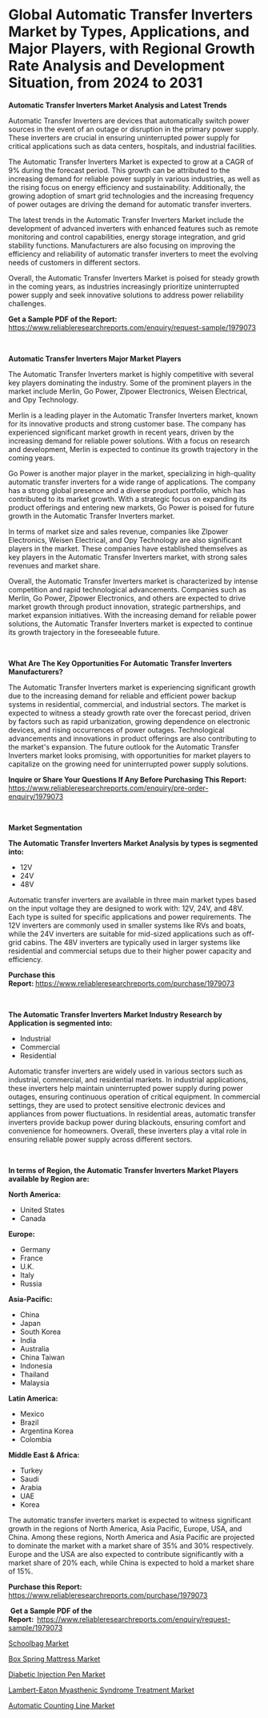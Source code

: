 <p><h1>Global Automatic Transfer Inverters Market by Types, Applications, and Major Players, with Regional Growth Rate Analysis and Development Situation, from 2024 to 2031</h1></p><p><strong>Automatic Transfer Inverters Market Analysis and Latest Trends</strong></p>
<p><p>Automatic Transfer Inverters are devices that automatically switch power sources in the event of an outage or disruption in the primary power supply. These inverters are crucial in ensuring uninterrupted power supply for critical applications such as data centers, hospitals, and industrial facilities.</p><p>The Automatic Transfer Inverters Market is expected to grow at a CAGR of 9% during the forecast period. This growth can be attributed to the increasing demand for reliable power supply in various industries, as well as the rising focus on energy efficiency and sustainability. Additionally, the growing adoption of smart grid technologies and the increasing frequency of power outages are driving the demand for automatic transfer inverters.</p><p>The latest trends in the Automatic Transfer Inverters Market include the development of advanced inverters with enhanced features such as remote monitoring and control capabilities, energy storage integration, and grid stability functions. Manufacturers are also focusing on improving the efficiency and reliability of automatic transfer inverters to meet the evolving needs of customers in different sectors.</p><p>Overall, the Automatic Transfer Inverters Market is poised for steady growth in the coming years, as industries increasingly prioritize uninterrupted power supply and seek innovative solutions to address power reliability challenges.</p></p>
<p><strong>Get a Sample PDF of the Report:&nbsp;</strong> <a href="https://www.reliableresearchreports.com/enquiry/request-sample/1979073">https://www.reliableresearchreports.com/enquiry/request-sample/1979073</a></p>
<p>&nbsp;</p>
<p><strong>Automatic Transfer Inverters Major Market Players</strong></p>
<p><p>The Automatic Transfer Inverters market is highly competitive with several key players dominating the industry. Some of the prominent players in the market include Merlin, Go Power, Zlpower Electronics, Weisen Electrical, and Opy Technology.</p><p>Merlin is a leading player in the Automatic Transfer Inverters market, known for its innovative products and strong customer base. The company has experienced significant market growth in recent years, driven by the increasing demand for reliable power solutions. With a focus on research and development, Merlin is expected to continue its growth trajectory in the coming years.</p><p>Go Power is another major player in the market, specializing in high-quality automatic transfer inverters for a wide range of applications. The company has a strong global presence and a diverse product portfolio, which has contributed to its market growth. With a strategic focus on expanding its product offerings and entering new markets, Go Power is poised for future growth in the Automatic Transfer Inverters market.</p><p>In terms of market size and sales revenue, companies like Zlpower Electronics, Weisen Electrical, and Opy Technology are also significant players in the market. These companies have established themselves as key players in the Automatic Transfer Inverters market, with strong sales revenues and market share.</p><p>Overall, the Automatic Transfer Inverters market is characterized by intense competition and rapid technological advancements. Companies such as Merlin, Go Power, Zlpower Electronics, and others are expected to drive market growth through product innovation, strategic partnerships, and market expansion initiatives. With the increasing demand for reliable power solutions, the Automatic Transfer Inverters market is expected to continue its growth trajectory in the foreseeable future.</p></p>
<p>&nbsp;</p>
<p><strong>What Are The Key Opportunities For Automatic Transfer Inverters Manufacturers?</strong></p>
<p><p>The Automatic Transfer Inverters market is experiencing significant growth due to the increasing demand for reliable and efficient power backup systems in residential, commercial, and industrial sectors. The market is expected to witness a steady growth rate over the forecast period, driven by factors such as rapid urbanization, growing dependence on electronic devices, and rising occurrences of power outages. Technological advancements and innovations in product offerings are also contributing to the market's expansion. The future outlook for the Automatic Transfer Inverters market looks promising, with opportunities for market players to capitalize on the growing need for uninterrupted power supply solutions.</p></p>
<p><strong>Inquire or Share Your Questions If Any Before Purchasing This Report:</strong> <a href="https://www.reliableresearchreports.com/enquiry/pre-order-enquiry/1979073">https://www.reliableresearchreports.com/enquiry/pre-order-enquiry/1979073</a></p>
<p>&nbsp;</p>
<p><strong>Market Segmentation</strong></p>
<p><strong>The Automatic Transfer Inverters Market Analysis by types is segmented into:</strong></p>
<p><ul><li>12V</li><li>24V</li><li>48V</li></ul></p>
<p><p>Automatic transfer inverters are available in three main market types based on the input voltage they are designed to work with: 12V, 24V, and 48V. Each type is suited for specific applications and power requirements. The 12V inverters are commonly used in smaller systems like RVs and boats, while the 24V inverters are suitable for mid-sized applications such as off-grid cabins. The 48V inverters are typically used in larger systems like residential and commercial setups due to their higher power capacity and efficiency.</p></p>
<p><strong>Purchase this Report:&nbsp;</strong><a href="https://www.reliableresearchreports.com/purchase/1979073">https://www.reliableresearchreports.com/purchase/1979073</a></p>
<p>&nbsp;</p>
<p><strong>The Automatic Transfer Inverters Market Industry Research by Application is segmented into:</strong></p>
<p><ul><li>Industrial</li><li>Commercial</li><li>Residential</li></ul></p>
<p><p>Automatic transfer inverters are widely used in various sectors such as industrial, commercial, and residential markets. In industrial applications, these inverters help maintain uninterrupted power supply during power outages, ensuring continuous operation of critical equipment. In commercial settings, they are used to protect sensitive electronic devices and appliances from power fluctuations. In residential areas, automatic transfer inverters provide backup power during blackouts, ensuring comfort and convenience for homeowners. Overall, these inverters play a vital role in ensuring reliable power supply across different sectors.</p></p>
<p>&nbsp;</p>
<p><strong>In terms of Region, the Automatic Transfer Inverters Market Players available by Region are:</strong></p>
<p>
    <p> <strong> North America: </strong>
        <ul>
            <li>United States</li>
            <li>Canada</li>
        </ul>
        </p> 
    <p> <strong> Europe: </strong>
        <ul>
            <li>Germany</li>
            <li>France</li>
            <li>U.K.</li>
            <li>Italy</li>
            <li>Russia</li>
        </ul>
        </p> 
    <p> <strong> Asia-Pacific: </strong>
        <ul>
            <li>China</li>
            <li>Japan</li>
            <li>South Korea</li>
            <li>India</li>
            <li>Australia</li>
            <li>China Taiwan</li>
            <li>Indonesia</li>
            <li>Thailand</li>
            <li>Malaysia</li>
        </ul>
        </p> 
    <p> <strong> Latin America: </strong>
        <ul>
            <li>Mexico</li>
            <li>Brazil</li>
            <li>Argentina Korea</li>
            <li>Colombia</li>
        </ul>
        </p> 
    <p> <strong> Middle East & Africa: </strong>
        <ul>
            <li>Turkey</li>
            <li>Saudi</li>
            <li>Arabia</li>
            <li>UAE</li>
            <li>Korea</li>
        </ul>
    </p>
    </p>
<p><p>The automatic transfer inverters market is expected to witness significant growth in the regions of North America, Asia Pacific, Europe, USA, and China. Among these regions, North America and Asia Pacific are projected to dominate the market with a market share of 35% and 30% respectively. Europe and the USA are also expected to contribute significantly with a market share of 20% each, while China is expected to hold a market share of 15%.</p></p>
<p><strong>Purchase this Report: </strong><a href="https://www.reliableresearchreports.com/purchase/1979073">https://www.reliableresearchreports.com/purchase/1979073</a></p>
<p>&nbsp;<strong>Get a Sample PDF of the Report:&nbsp;&nbsp;</strong><a href="https://www.reliableresearchreports.com/enquiry/request-sample/1979073">https://www.reliableresearchreports.com/enquiry/request-sample/1979073</a></p>
<p><strong></strong></p>
<p><p><a href="https://view.publitas.com/reportprime-1/schoolbag-market-size-and-examines-its-market-scope-with-a-primary-focus-on-growth-opportunities-and-forecasted-trends-spanning-from-2024-to-2031/">Schoolbag Market</a></p><p><a href="https://view.publitas.com/reportprime-1/box-spring-mattress-market-size-growth-and-forecast-from-2024-2031/">Box Spring Mattress Market</a></p><p><a href="https://sudsy-motorcycle-bbc.notion.site/Diabetic-Injection-Pen-Market-Size-Market-Trends-and-Growth-Outlook-forecasted-for-period-from-202-e2ffd9d460934abaab9e54ce22fd4b5e">Diabetic Injection Pen Market</a></p><p><a href="https://military-diascia-e68.notion.site/Lambert-Eaton-Myasthenic-Syndrome-Treatment-Market-Size-Global-Industry-Overview-Market-Segmentati-5bd2f0d5034644a99329bfdedbeeb9a4">Lambert-Eaton Myasthenic Syndrome Treatment Market</a></p><p><a href="https://github.com/dx0328/Market-Research-Report-List-1/blob/main/automatic-counting-line-market.md">Automatic Counting Line Market</a></p></p>